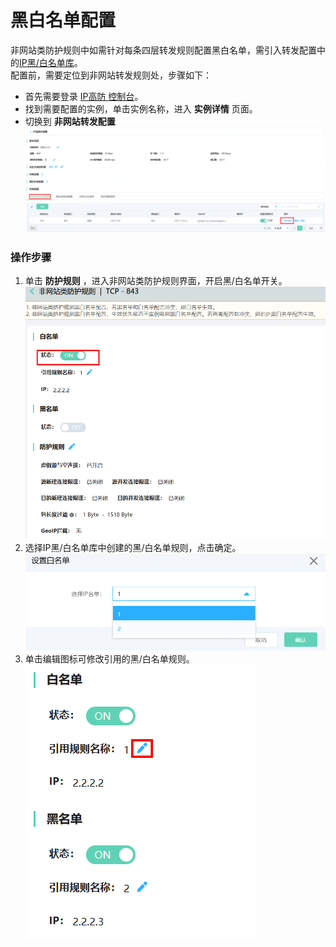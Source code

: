 # 黑白名单配置
非网站类防护规则中如需针对每条四层转发规则配置黑白名单，需引入转发配置中的[IP黑/白名单库](../../../../../documentation/Cloud-Security/Anti-DDoS-Pro/Operation-Guide/Blacklist-And-Whitelist-Settings.md)。</BR>
配置前，需要定位到非网站转发规则处，步骤如下：
- 首先需要登录 [IP高防 控制台](https://ip-anti-console.jdcloud.com/instancelist)。
- 找到需要配置的实例，单击实例名称，进入 **实例详情** 页面。
- 切换到 **非网站转发配置** 
   ![非网站转发规则](../../../../../image/Advanced%20Anti-DDoS/net-service-protection-rule-03.png)


### 操作步骤
1. 单击 **防护规则** ，进入非网站类防护规则界面，开启黑/白名单开关。</BR>
 ![非网站防护规则](../../../../../image/Advanced%20Anti-DDoS/net-service-protection-rule-06.png)
2. 选择IP黑/白名单库中创建的黑/白名单规则，点击确定。</BR>
 ![非网站防护规则](../../../../../image/Advanced%20Anti-DDoS/net-service-protection-rule-07.png)
3. 单击编辑图标可修改引用的黑/白名单规则。</BR>
 ![非网站防护规则](../../../../../image/Advanced%20Anti-DDoS/net-service-protection-rule-08.png)

 
